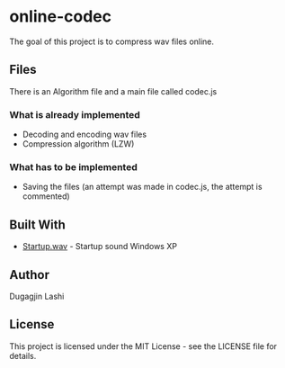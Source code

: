 # online-codec

The goal of this project is to compress wav files online.

## Files

There is an Algorithm file and a main file called codec.js

### What is already implemented

- Decoding and encoding wav files
- Compression algorithm (LZW)

### What has to be implemented

- Saving the files (an attempt was made in codec.js, the attempt is commented)

## Built With

* [Startup.wav](https://github.com/dugagjinll/online-codec/blob/master/Startup.wav) - Startup sound Windows XP

## Author

Dugagjin Lashi

## License

This project is licensed under the MIT License - see the LICENSE file for details.
